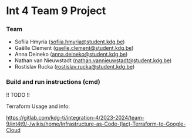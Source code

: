 # Int 4 Team 9 Project

### Team
- Sofiia Hmyria 
(sofiia.hmyria@student.kdg.be)
- Gaëlle Clement
(gaelle.clement@student.kdg.be)
- Anna Deineko
(anna.deineko@student.kdg.be)
- Nathan van Nieuwstadt
(nathan.vannieuwstadt@student.kdg.be)
- Rostislav Rucka
(rostislav.rucka@student.kdg.be)

### Build and run instructions (cmd)

!! TODO !!

Terraform Usage and info:

https://gitlab.com/kdg-ti/integration-4/2023-2024/team-9/int4t9/-/wikis/home/Infrastructure-as-Code-(Iac)-Terraform-to-Google-Cloud
